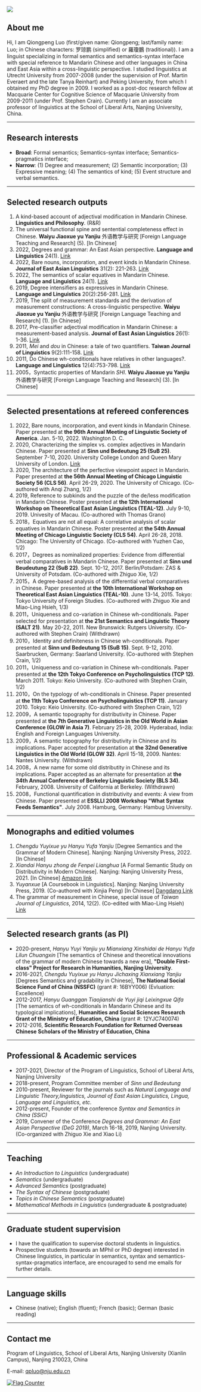 

<img src="lqp.JPG"/>

## **About me**

Hi, I am Qiongpeng Luo (first/given name: Qiongpeng; last/family name: Luo; in Chinese characters: 罗琼鹏 (simplified) or 羅瓊鵬 (traditional)). I am a linguist specializing in formal semantics and semantics-syntax interface with special reference to Mandarin Chinese and other languages in China and East Asia within a cross-linguistic perspective. I studied linguistics at Utrecht University from 2007-2008 (under the supervision of Prof. Martin Everaert and the late Tanya Reinhart) and Peking University, from which I obtained my PhD degree in 2009. I worked as a post-doc research fellow at Macquarie Center for Cognitive Science of Macquarie University from 2009-2011 (under Prof. Stephen Crain). Currently I am an associate professor of linguistics at the School of Liberal Arts, Nanjing University, China.

---
## **Research interests**

- **Broad**: Formal semantics; Semantics-syntax interface; Semantics-pragmatics interface;
- **Narrow**: (1) Degree and measurement; (2) Semantic incorporation; (3) Expressive meaning; (4) The semantics of kind; (5) Event structure and verbal semantics.

---
## **Selected research outputs**
1. A kind-based account of adjectival modification in Mandarin Chinese. **Linguistics and Philosophy**. (R&R)
2. The universal functional spine and sentential completeness effect in Chinese. **Waiyu Jiaoxue yu Yanjiu** 外语教学与研究 [Foreign Language Teaching and Research] (5). [In Chinese]
3. 2022, Degrees and grammar: An East Asian perspective. **Language and Linguistics** 24(1). [Link](https://benjamins.com/catalog/lali.00124.luo)
4. 2022, Bare nouns, incorporation, and event kinds in Mandarin Chinese. **Journal of East Asian Linguistics** 31(2): 221-263. [Link](https://link.springer.com/article/10.1007/s10831-022-09239-1)
5. 2022, The semantics of scalar equatives in Mandarin Chinese. **Language and Linguistics** 24(1). [Link](https://benjamins.com/catalog/lali.00127.cao)
6. 2019, Degree intensifiers as expressives in Mandarin Chinese. **Language and Linguistics** 20(2):256-281. [Link](https://benjamins.com/catalog/lali.00033.xie)
7. 2019, The split of measurement standards and the derivation of measurement constructions: A cross-linguistic perspective. **Waiyu Jiaoxue yu Yanjiu** 外语教学与研究 [Foreign Language Teaching and Research] (1). [In Chinese] 
8. 2017, Pre-classifier adjectival modification in Mandarin Chinese: a measurement-based analysis. **Journal of East Asian Linguistics** 26(1): 1-36. [Link](https://link.springer.com/article/10.1007/s10831-016-9149-2)
9. 2011, _Mei_ and _dou_ in Chinese: a tale of two quantifiers. **Taiwan Journal of Linguistics** 9(2):111-158. [Link](http://tjl.nccu.edu.tw/main/uploads/9.2-3__.pdf)
10. 2011, Do Chinese wh-conditionals have relatives in other languages?. **Language and Linguistics** 12(4):753-798. [Link](https://www.ling.sinica.edu.tw/item/zh-tw?act=journal&code=directory&volume=12&period=4)
11. 2005，Syntactic properties of Mandarin _SHI_. **Waiyu Jiaoxue yu Yanjiu** 外语教学与研究 [Foreign Language Teaching and Research] (3). [In Chinese]


---
## **Selected presentations at refereed conferences**
1. 2022, Bare nouns, incorporation, and event kinds in Mandarin Chinese. Paper presented at **the 96th Annual Meeting of Linguistic Society of America**. Jan. 5-10, 2022. Washington D. C.
2. 2020, Characterizing the simplex vs. complex adjectives in Mandarin Chinese. Paper presented at **Sinn und Bedeutung 25 (SuB 25)**. September 7-10, 2020. University College London and Queen Mary University of London. [Link](https://osf.io/fr36q/) 
3. 2020, The architecture of the perfective viewpoint aspect in Mandarin. Paper presented at **the 56th Annual Meeting of Chicago Linguistic Society 56 (CLS 56)**. April 26-29, 2020. The University of Chicago. (Co-authored with Anqi Zhang, 1/2)
4. 2019, Reference to subkinds and the puzzle of the de/less modification in Mandarin Chinese. Poster presented at **the 12th International Workshop on Theoretical East Asian Linguistics (TEAL-12)**. July 9-10, 2019. Univesity of Macau. (Co-authored with Thomas Grano)
5. 2018，Equatives are not all equal: A correlative analysis of scalar equatives in Mandarin Chinese. Poster presented at **the 54th Annual Meeting of Chicago Linguistic Society (CLS 54)**. April 26-28, 2018. Chicago: The University of Chicago. (Co-authored with Yuzhen Cao, 1/2)
6. 2017，Degrees as nominalized properties: Evidence from differential verbal comparatives in Mandarin Chinese. Paper presented at **Sinn und Beudeutung 22 (SuB 22)**. Sept. 10-12, 2017. Berlin/Potsdam: ZAS & University of Potsdam. (Co-authored with Zhiguo Xie, 1/2)
7. 2015，A degree-based analysis of the differential verbal comparatives in Chinese. Paper presented at **the 10th International Workshop on Theoretical East Asian Linguistics (TEAL-10)**. June 13-14, 2015. Tokyo: Tokyo University of Foreign Studies. (Co-authored with Zhiguo Xie and Miao-Ling Hsieh, 1/3)
8. 2011，Uniqueness and co-variation in Chinese wh-conditionals. Paper selected for presentation at **the 21st Semantics and Linguistic Theory (SALT 21)**. May 20-22, 2011. New Brunswick: Rutgers University. (Co-authored with Stephen Crain) (Withdrawn)
9. 2010，Identity and definiteness in Chinese wh-conditionals. Paper presented at **Sinn und Bedeutung 15 (SuB 15)**. Sept. 9-12, 2010. Saarbrucken, Germany: Saarland University. (Co-authored with Stephen Crain, 1/2)
10. 2011，Uniqueness and co-variation in Chinese wh-conditionals. Paper presented at **the 12th Tokyo Conference on Psycholinguistics (TCP 12)**. March 2011. Tokyo: Keio University. (Co-authored with Stephen Crain, 1/2)
11. 2010，On the typology of wh-conditionals in Chinese. Paper presented at **the 11th Tokyo Conference on Psycholinguistics (TCP 11)**. January 2010. Tokyo: Keio University. (Co-authored with Stephen Crain, 1/2)
12. 2009，A semantic topography for distributivity in Chinese. Paper presented at **the 7th Generative Linguistics in the Old World in Asian Conference (GLOW in Asia 7)**. February 25-28, 2009. Hyderabad, India: English and Foreign Languages University.
13. 2009，A semantic topography for distributivity in Chinese and its implications. Paper accepted for presentation at **the 32nd Generative Linguistics in the Old World (GLOW 32)**. April 15-18, 2009. Nantes: Nantes University. (Withdrawn)
14. 2008，A new name for some old distributity in Chinese and its implications. Paper accepted as an alternate for presentation at **the 34th Annual Conference of Berkeley Linguistic Society (BLS 34)**. February, 2008. University of California at Berkeley. (Withdrawn)
15. 2008，Functional quantification in distributivity and events: A view from Chinese. Paper presented at **ESSLLI 2008 Workshop "What Syntax Feeds Semantics"**. July 2008. Hamburg, Germany: Hambug University.


---
## **Monographs and editied volumes**
1. _Chengdu Yuyixue yu Hanyu Yufa Yanjiu_ [Degree Semantics and the Grammar of Modern Chinese]. Nanjing: Nanjing University Press, 2022. [In Chinese]
2. _Xiandai Hanyu zhong de Fenpei Lianghua_ [A Formal Semantic Study on Distributivity in Modern Chinese]. Nanjing: Nanjing University Press, 2021. [In Chinese] [Amazon link](https://www.amazon.com/s?k=%E7%BD%97%E7%90%BC%E9%B9%8F&__mk_zh_CN=%E4%BA%9A%E9%A9%AC%E9%80%8A%E7%BD%91%E7%AB%99&crid=NYXB07LADNV2&sprefix=%E7%BD%97%E7%90%BC%E9%B9%8F%2Caps%2C379&ref=nb_sb_noss)
3. _Yuyanxue_ [A Coursebook in Linguistics]. Nanjing: Nanjing University Press, 2019. (Co-authored with Xinjia Peng) [In Chinese] [Dangdang Link](http://product.dangdang.com/27950372.html)
4. The grammar of measurement in Chinese, special issue of _Taiwan Journal of Linguistics_, 2014, 12(2). (Co-edited with Miao-Ling Hsieh) [Link](http://tjl.nccu.edu.tw/main/volumes/153/titles/tw)


---
## **Selected research grants** (as PI)
- 2020-present, _Hanyu Yuyi Yanjiu yu Mianxiang Xinshidai de Hanyu Yufa Lilun Chuangxin_ [The semantics of Chinese and theoretical innovations of the grammar of modern Chinese towards a new era], **"Double First-class" Project for Research in Humanities, Nanjing University**.
- 2016-2021, _Chengdu Yuyixue yu Hanyu Jichaxing Xianxiang Yanjiu_ [Degrees Semantics and gradability in Chinese], **The National Social Science Fund of China (NSSFC)** (grant #: 16BYY006) (Evluation: Excellence)
- 2012-2017, _Hanyu Guanggan Tiaojianshi de Yuyi jiqi Leixingxue Qifa_ [The semantics of _wh_-conditionals in Mandarin Chinese and its typological implications], **Humanities and Social Sciences Research Grant of the Ministry of Education, China** (grant #: 12YJC740074) 
- 2012-2016, **Scientific Research Foundation for Returned Overseas Chinese Scholars of the Ministry of Education, China**


---
## **Professional & Academic services**
- 2017-2021, Director of the Program of Linguistics, School of Liberal Arts, Nanjing University
- 2018-present, Program Committee member of _Sinn und Bedeutung_
- 2010-present, Reviewer for the journals such as _Natural Language and Linguistic Theory,linguistics, Journal of East Asian Linguistics, Lingua, Language and Linguistics, etc._
- 2012-present, Founder of the conference _Syntax and Semantics in China (SSiC)_
- 2019, Convener of the Conference _Degrees and Grammar: An East Asian Perspective (DeG 2019)_, March 16-18, 2019, Nanjing University. (Co-organized with Zhiguo Xie and Xiao Li)


---
## **Teaching**
- _An Introduction to Linguistics_ (undergraduate)
- _Semantics_ (undergraduate)
- _Advanced Semantics_ (postgraduate)
- _The Syntax of Chinese_ (postgraduate)
- _Topics in Chinese Semantics_ (postgraduate)
- _Mathematical Methods in Linguistics_ (undergraduate & postgraduate)


---
## **Graduate student supervision** ##

- I have the qualification to supervise doctoral students in linguistics. 
- Prospective students (towards an MPhil or PhD degree) interested in Chinese linguistics, in particular in semantics, syntax and semantics-syntax-pragmatics interface, are encouraged to send me emails for further details.


---
## **Language skills**


- Chinese (native); English (fluent); French (basic); German (basic reading)


---
## **Contact me**

Program of Linguistics, School of Liberal Arts, Nanjing University (Xianlin Campus), Nanjing 210023, China

E-mail: qpluo@nju.edu.cn




<a href="https://info.flagcounter.com/qo02"><img src="https://s01.flagcounter.com/count2/qo02/bg_FFFFFF/txt_000000/border_CCCCCC/columns_2/maxflags_10/viewers_0/labels_0/pageviews_0/flags_0/percent_0/" alt="Flag Counter" border="0"></a>

